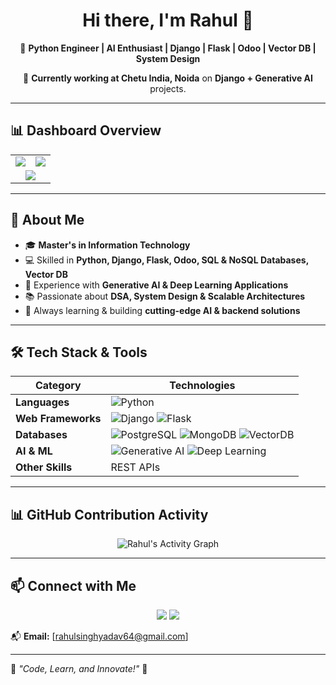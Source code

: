 <h1 align="center">Hi there, I'm Rahul 👋</h1>

<p align="center">
  🚀 <strong>Python Engineer | AI Enthusiast | Django | Flask | Odoo | Vector DB | System Design</strong>  
</p>

<p align="center">
  📍 <strong>Currently working at Chetu India, Noida</strong> on <strong>Django + Generative AI</strong> projects.  
</p>

---

## 📊 **Dashboard Overview**
<table align="center">
  <tr>
    <td><img src="https://github-readme-stats.vercel.app/api?username=CodeWithRahul1&show_icons=true&theme=dark" /></td>
    <td><img src="https://github-readme-streak-stats.herokuapp.com/?user=CodeWithRahul1&theme=dark" /></td>
  </tr>
  <tr>
    <td colspan="2" align="center"><img src="https://github-profile-summary-cards.vercel.app/api/cards/profile-details?username=CodeWithRahul1&theme=dark" /></td>
  </tr>
</table>

---

## 🔹 **About Me**
- 🎓 **Master's in Information Technology**
- 💻 Skilled in **Python, Django, Flask, Odoo, SQL & NoSQL Databases, Vector DB**
- 🤖 Experience with **Generative AI & Deep Learning Applications**
- 📚 Passionate about **DSA, System Design & Scalable Architectures**
- 🚀 Always learning & building **cutting-edge AI & backend solutions**  

---

## 🛠 **Tech Stack & Tools**
| **Category** | **Technologies** |
|-------------|-----------------|
| **Languages** | ![Python](https://img.shields.io/badge/Python-3776AB?style=for-the-badge&logo=python&logoColor=white)  |
| **Web Frameworks** | ![Django](https://img.shields.io/badge/Django-092E20?style=for-the-badge&logo=django&logoColor=white) ![Flask](https://img.shields.io/badge/Flask-000000?style=for-the-badge&logo=flask&logoColor=white) |
| **Databases** | ![PostgreSQL](https://img.shields.io/badge/PostgreSQL-336791?style=for-the-badge&logo=postgresql&logoColor=white) ![MongoDB](https://img.shields.io/badge/MongoDB-47A248?style=for-the-badge&logo=mongodb&logoColor=white) ![VectorDB](https://img.shields.io/badge/VectorDB-blue?style=for-the-badge) |
| **AI & ML** | ![Generative AI](https://img.shields.io/badge/Generative%20AI-orange?style=for-the-badge) ![Deep Learning](https://img.shields.io/badge/Deep%20Learning-red?style=for-the-badge) |
| **Other Skills** | REST APIs | GraphQL | Web Scraping | Microservices Architecture |

---

## 📊 **GitHub Contribution Activity**
<p align="center">
  <img src="https://github-readme-activity-graph.vercel.app/graph?username=CodeWithRahul1&theme=react-dark&hide_border=true" alt="Rahul's Activity Graph" />
</p>

---

## 📫 **Connect with Me**
<p align="center">
  <a href="https://github.com/CodeWithRahul1"><img src="https://img.shields.io/badge/GitHub-000?style=for-the-badge&logo=github&logoColor=white" /></a>
  <a href="https://www.linkedin.com/in/rahul-y-37156a20a/"><img src="https://img.shields.io/badge/LinkedIn-0A66C2?style=for-the-badge&logo=linkedin&logoColor=white" /></a>
</p>

📬 **Email:** [rahulsinghyadav64@gmail.com]  

---

🎯 _"Code, Learn, and Innovate!"_ 🚀  
